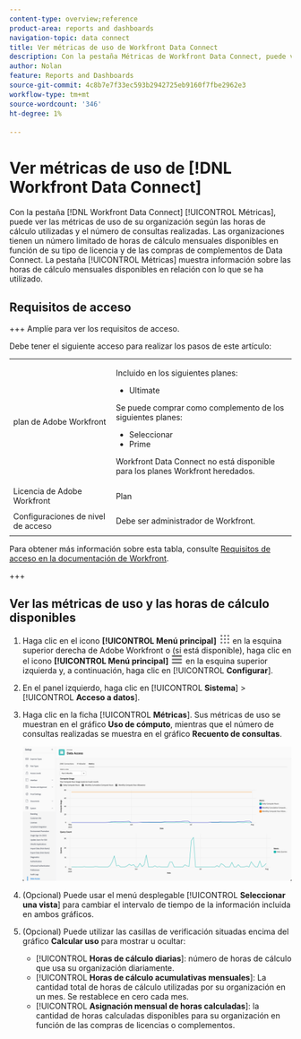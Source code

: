 ```yaml
---
content-type: overview;reference
product-area: reports and dashboards
navigation-topic: data connect
title: Ver métricas de uso de Workfront Data Connect
description: Con la pestaña Métricas de Workfront Data Connect, puede ver las métricas de uso de su organización según el número mensual de horas de cálculo utilizadas y el número de consultas realizadas.
author: Nolan
feature: Reports and Dashboards
source-git-commit: 4c8b7e7f33ec593b2942725eb9160f7fbe2962e3
workflow-type: tm+mt
source-wordcount: '346'
ht-degree: 1%

---
```


# Ver métricas de uso de [!DNL Workfront Data Connect]

Con la pestaña [!DNL Workfront Data Connect] [!UICONTROL Métricas], puede ver las métricas de uso de su organización según las horas de cálculo utilizadas y el número de consultas realizadas. Las organizaciones tienen un número limitado de horas de cálculo mensuales disponibles en función de su tipo de licencia y de las compras de complementos de Data Connect. La pestaña [!UICONTROL Métricas] muestra información sobre las horas de cálculo mensuales disponibles en relación con lo que se ha utilizado.

## Requisitos de acceso

+++ Amplíe para ver los requisitos de acceso.

Debe tener el siguiente acceso para realizar los pasos de este artículo:

<table style="table-layout:auto"> 
 <col> 
 <col> 
 <tbody> 
  <tr> 
   <td role="rowheader">plan de Adobe Workfront</td> 
   <td><p>Incluido en los siguientes planes:</p>
    <ul>
        <li>Ultimate</li> 
    </ul>    
   <p>Se puede comprar como complemento de los siguientes planes:</p> 
    <ul>
        <li>Seleccionar</li> 
        <li>Prime</li>
    </ul> 
    <p>Workfront Data Connect no está disponible para los planes Workfront heredados.</p> 
   </td> </td> 
  </tr> 
  <tr> 
   <td role="rowheader">Licencia de Adobe Workfront</td> 
   <td>Plan</td> 
  </tr> 
  <tr> 
   <td role="rowheader">Configuraciones de nivel de acceso</td> 
   <td> <p>Debe ser administrador de Workfront.</p></td> 
  </tr> 
 </tbody> 
</table>

Para obtener más información sobre esta tabla, consulte [Requisitos de acceso en la documentación de Workfront](/help/quicksilver/administration-and-setup/add-users/access-levels-and-object-permissions/access-level-requirements-in-documentation.md).

+++

## Ver las métricas de uso y las horas de cálculo disponibles

1. Haga clic en el icono **[!UICONTROL Menú principal]** ![Menú principal](/help/_includes/assets/main-menu-icon.png) en la esquina superior derecha de Adobe Workfront o (si está disponible), haga clic en el icono **[!UICONTROL Menú principal]** ![Menú principal](/help/_includes/assets/main-menu-icon-left-nav.png) en la esquina superior izquierda y, a continuación, haga clic en [!UICONTROL **Configurar**].

1. En el panel izquierdo, haga clic en [!UICONTROL **Sistema**] > [!UICONTROL **Acceso a datos**].

1. Haga clic en la ficha [!UICONTROL **Métricas**]. Sus métricas de uso se muestran en el gráfico **Uso de cómputo**, mientras que el número de consultas realizadas se muestra en el gráfico **Recuento de consultas**.

   ![Métricas de uso de Data Connect](/help/quicksilver/reports-and-dashboards/data-lake/assets/data-connect-usage-metrics.png)

1. (Opcional) Puede usar el menú desplegable [!UICONTROL **Seleccionar una vista**] para cambiar el intervalo de tiempo de la información incluida en ambos gráficos.

1. (Opcional) Puede utilizar las casillas de verificación situadas encima del gráfico **Calcular uso** para mostrar u ocultar:
   * [!UICONTROL **Horas de cálculo diarias**]: número de horas de cálculo que usa su organización diariamente.
   * [!UICONTROL **Horas de cálculo acumulativas mensuales**]: La cantidad total de horas de cálculo utilizadas por su organización en un mes. Se restablece en cero cada mes.
   * [!UICONTROL **Asignación mensual de horas calculadas**]: la cantidad de horas calculadas disponibles para su organización en función de las compras de licencias o complementos.
